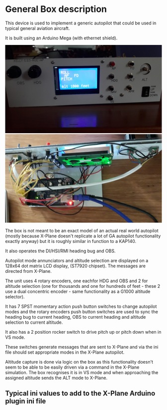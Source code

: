 General Box description
=======================
This device is used to implement a generic autopilot that could be used in
typical general aviation aircraft.

It is built using an Arduino Mega (with ethernet shield).

![AP](ap-front.jpg?raw=true "Prototype autopilot box (front)")
![AP](ap-top.jpg?raw=true "Prototype autopilot box (top)")

The box is not meant to be an exact model of an actual real world autopilot
(mostly because X-Plane doesn't replicate a lot of GA autopilot functionality
exactly anyway) but it is roughly similar in function to a KAP140.

It also operates the DI/HSI/RMI heading bug and OBS.

Autopilot mode annunciators and altitude selection are displayed on a 128x64
dot matrix LCD display, (ST7920 chipset).  The messages are directed from
X-Plane.

The unit uses 4 rotary encoders, one eachfor HDG and OBS and 2 for altitude
selection (one for thousands and one for hundreds of feet - these 2 use a dual
concentric encoder - same functionality as a G1000 altitude selector).

It has 7 SPST momentary action push button switches to change autopilot modes
and the rotary encoders push button switches are used to sync the heading bug
to current heading, OBS to current heading and altitude selection to current
altitude.

It also has a 2 position rocker switch to drive pitch up or pitch down when in
VS mode.

These switches generate messages that are sent to X-Plane and via the ini file
should set appropriate modes in the X-Plane autopilot.

Altitude capture is done via logic on the box as this functionality doesn't
seem to be able to be easily driven via a command in the X-Plane simulation.
The box recognises it is in VS mode and when approaching the assigned altitude
sends the ALT mode to X-Plane.

Typical ini values to add to the X-Plane Arduino plugin ini file
----------------------------------------------------------------

```

```
